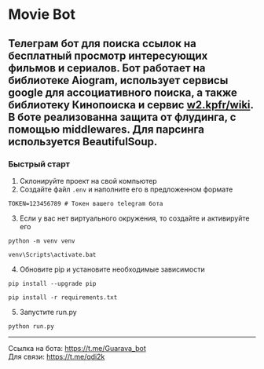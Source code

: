 # Movie Bot

Телеграм бот для поиска ссылок на бесплатный просмотр интересующих фильмов и сериалов. 
Бот работает на библиотеке Aiogram, использует сервисы google для ассоциативного поиска, 
а также библиотеку Кинопоиска и сервис [w2.kpfr/wiki](https://w2.kpfr.wiki/). В боте реализованна защита от флудинга,
с помощью middlewares. Для парсинга используется BeautifulSoup.
---

### Быстрый старт

1. Склонируйте проект на свой компьютер
2. Создайте файл `.env` и наполните его в предложенном формате
```
TOKEN=123456789 # Токен вашего telegram бота 
```
3. Если у вас нет виртуального окружения, то создайте и  активируйте его
```shell
python -m venv venv
```
```shell
venv\Scripts\activate.bat
```
4. Обновите pip и установите необходимые зависимости
```shell
pip install --upgrade pip
```
```shell
pip install -r requirements.txt
```
5. Запустите run.py
```shell
python run.py
```
---
Ссылка на бота: https://t.me/Guarava_bot <br>
Для связи: https://t.me/qdi2k <br>

